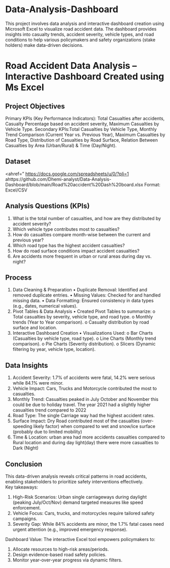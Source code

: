 # Data-Analysis-Dashboard
This project involves data analysis and interactive dashboard creation using Microsoft Excel to visualize road accident data. The dashboard provides insights into casualty trends, accident severity, vehicle types, and road conditions to help various policymakers and safety organizations (stake holders) make data-driven decisions.
# Road Accident Data Analysis –Interactive Dashboard Created using Ms Excel 
## Project Objectives
Primary KPIs (Key Performance Indicators): Total Casualties after accidents, Casualty Percentage based on accident severity, Maximum Casualties by Vehicle Type.
Secondary KPIs:Total Casualties by Vehicle Type, Monthly Trend Comparison (Current Year vs. Previous Year), Maximum Casualties by Road Type, Distribution of Casualties by Road Surface, Relation Between Casualties by Area (Urban/Rural) & Time (Day/Night).
## Dataset
<ahref=” https://docs.google.com/spreadsheets/u/0/?pli=1
ahttps://github.com/Dhemi-analyst/Data-Analysis-Dashboard/blob/main/Road%20accident%20Dash%20board.xlsx
Format: Excel/CSV
## Analysis Questions (KPIs)
1.	What is the total number of casualties, and how are they distributed by accident severity?
2.	Which vehicle type contributes most to casualties?
3.	How do casualties compare month-wise between the current and previous year?
4.	Which road type has the highest accident casualties?
5.	How do road surface conditions impact accident casualties?
6.	Are accidents more frequent in urban or rural areas during day vs. night?
## Process
1. Data Cleaning & Preparation
•	Duplicate Removal: Identified and removed duplicate entries.
•	Missing Values: Checked for and handled missing data.
•	Data Formatting: Ensured consistency in data types (e.g., dates, numerical values).
2. Pivot Tables & Data Analysis
•	Created Pivot Tables to summarize:
o	Total casualties by severity, vehicle type, and road type.
o	Monthly trends (Year to Year comparison).
o	Casualty distribution by road surface and location.
3. Interactive Dashboard Creation
•	Visualizations Used:
o	Bar Charts (Casualties by vehicle type, road type).
o	Line Charts (Monthly trend comparison).
o	Pie Charts (Severity distribution).
o	Slicers (Dynamic filtering by year, vehicle type, location).
## Data Insights
1.	Accident Severity: 1.7% of accidents were fatal, 14.2% were serious while 84.1% were minor. 
2.	Vehicle Impact: Cars, Trucks and Motorcycle contributed the most to casualties.
3.	Monthly Trend: Casualties peaked in July October and November this could be due to holiday travel. The year 2021 had a slightly higher casualties trend compared to 2022
4.	Road Type: The single Carriage way had the highest accident rates.
5.	Surface Impact: Dry Road contributed most of the casualties (over-speeding likely factor) when compared to wet and snow/ice surface (probably due to limited mobility)
6.	 Time & Location: urban area had more accidents casualties compared to Rural location and during day light(day) there were more casualties to Dark (Night)
## Conclusion
This data-driven analysis reveals critical patterns in road accidents, enabling stakeholders to prioritize safety interventions effectively.    
Key takeaways:
1. High-Risk Scenarios: Urban single carriageways during daylight (peaking July/Oct/Nov) demand targeted measures like speed enforcement.
2. Vehicle Focus: Cars, trucks, and motorcycles require tailored safety campaigns.
3. Severity Gap: While 84% accidents are minor, the 1.7% fatal cases need urgent attention (e.g., improved emergency response).

Dashboard Value: The interactive Excel tool empowers policymakers to:
1. Allocate resources to high-risk areas/periods.
2. Design evidence-based road safety policies.
3. Monitor year-over-year progress via dynamic filters.

